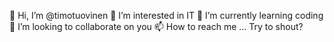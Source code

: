 👋 Hi, I’m @timotuovinen
👀 I’m interested in IT
🌱 I’m currently learning coding
💞️ I’m looking to collaborate on you
📫 How to reach me ... Try to shout?
